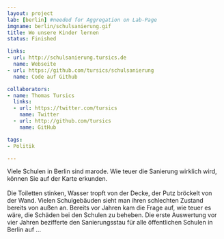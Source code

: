 ```yaml
---
layout: project
lab: [berlin] #needed for Aggregation on Lab-Page
imgname: berlin/schulsanierung.gif
title: Wo unsere Kinder lernen
status: Finished

links:
- url: http://schulsanierung.tursics.de
  name: Webseite
- url: https://github.com/tursics/schulsanierung
  name: Code auf Github

collaborators:
- name: Thomas Tursics
  links:
  - url: https://twitter.com/tursics
    name: Twitter
  - url: http://github.com/tursics
    name: GitHub

tags:
- Politik

---
```


Viele Schulen in Berlin sind marode. Wie teuer die Sanierung wirklich wird, können Sie auf der Karte erkunden.<br />
<br />
Die Toiletten stinken, Wasser tropft von der Decke, der Putz bröckelt von der Wand.
Vielen Schulgebäuden sieht man ihren schlechten Zustand bereits von außen an.
Bereits vor Jahren kam die Frage auf, wie teuer es wäre, die Schäden bei den Schulen zu beheben.
Die erste Auswertung vor vier Jahren bezifferte den Sanierungsstau für alle öffentlichen Schulen in Berlin auf ...
